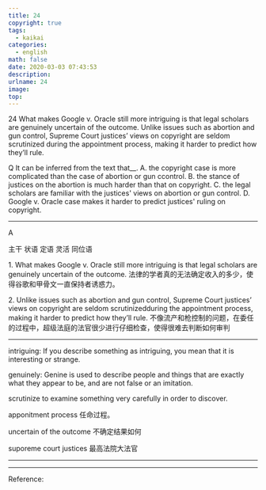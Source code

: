```yaml
---
title: 24
copyright: true
tags:
  - kaikai
categories:
  - english
math: false
date: 2020-03-03 07:43:53
description:
urlname: 24
image:
top:
---
```

<span id="inline-yellow">24</span>
What makes Google v. Oracle still more intriguing is that legal scholars are genuinely uncertain of the outcome. Unlike issues such as abortion and gun control, Supreme Court justices’ views on copyright are seldom scrutinized during the appointment process, making it harder to predict how they’ll rule.



<span id="inline-blue">Q</span>
It can be inferred from the text that__.
A. the copyright case is more complicated than the case of abortion or gun ccontrol.
B. the stance of justices on the abortion is much harder than that on copyright.
C. the legal scholars are familiar with the justices' views on abortion or gun control.
D. Google v. Oracle case makes it harder to predict justices' ruling on copyright.

---

<!--more-->

<span id="inline-toc">A</span>


<span id="inline-yellow">主干</span>
<span id="inline-green">状语</span>
<span id="inline-red">定语</span>
<span id="inline-blue">灵活</span>
<span id="inline-purple">同位语</span>

<span id="inline-toc">1.</span>
<span id="inline-yellow">What makes Google v. Oracle still more intriguing is that</span> <span id="inline-blue">legal scholars are genuinely uncertain of the outcome</span>.
法律的学者真的无法确定收入的多少，使得谷歌和甲骨文一直保持者诱惑力。



<span id="inline-toc">2.</span>
<span id="inline-green">Unlike issues such as abortion and gun control</span>, <span id="inline-yellow">Supreme Court justices’ views on copyright are seldom scrutinized</span><span id="inline-green">during the appointment process, making it harder to predict how they’ll rule.</span>
不像流产和枪控制的问题，在委任的过程中，超级法庭的法官很少进行仔细检查，使得很难去判断如何审判



---

<span id="inline-green">intriguing</span>:
If you describe something as intriguing, you mean that it is interesting or strange.


<span id="inline-green">genuinely</span>:
Genine is used to describe people and things that are exactly what they appear to be, and are not false or an imitation.

<span id="inline-green">scrutinize</span>
to examine something very carefully in order to discover.

<span id="inline-green">apponitment process</span>
任命过程。

<span id="inline-green">uncertain of the outcome</span>
不确定结果如何

<span id="inline-green">suporeme court justices</span>
最高法院大法官

---



---
Reference:

